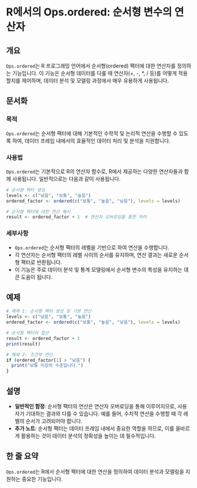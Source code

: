 <!--
Meta Description: # R에서의 Ops.ordered: 순서형 변수의 연산자 ## 개요 `Ops.ordered`는 R 프로그래밍 언어에서 순서형(ordered) 팩터에 대한 연산자를 정의하는 기능입니다. 이 기능은 순서형 데이터를 다룰 때 연산자(+, -, *, / 등)를 어떻게 적용할지...
Meta Keywords: 순서형, ordered, 데이터, ops, levels
-->

# R에서의 Ops.ordered: 순서형 변수의 연산자

## 개요
`Ops.ordered`는 R 프로그래밍 언어에서 순서형(ordered) 팩터에 대한 연산자를 정의하는 기능입니다. 이 기능은 순서형 데이터를 다룰 때 연산자(+, -, *, / 등)를 어떻게 적용할지를 제어하며, 데이터 분석 및 모델링 과정에서 매우 유용하게 사용됩니다.

## 문서화
### 목적
`Ops.ordered`는 순서형 팩터에 대해 기본적인 수학적 및 논리적 연산을 수행할 수 있도록 하여, 데이터 프레임 내에서의 효율적인 데이터 처리 및 분석을 지원합니다.

### 사용법
`Ops.ordered`는 기본적으로 R의 연산자 함수로, R에서 제공하는 다양한 연산자들과 함께 사용됩니다. 일반적으로는 다음과 같이 사용됩니다.

```R
# 순서형 팩터 생성
levels <- c("낮음", "보통", "높음")
ordered_factor <- ordered(c("보통", "높음", "낮음"), levels = levels)

# 순서형 팩터에 대한 연산 예시
result <- ordered_factor + 1  # 연산자 오버로딩을 통한 처리
```

### 세부사항
- `Ops.ordered`는 순서형 팩터의 레벨을 기반으로 하여 연산을 수행합니다.
- 각 연산자는 순서형 팩터의 레벨 사이의 순서를 유지하며, 연산 결과는 새로운 순서형 팩터로 반환됩니다.
- 이 기능은 주로 데이터 분석 및 통계 모델링에서 순서형 변수의 특성을 유지하는 데 큰 도움이 됩니다.

## 예제
```R
# 예제 1: 순서형 팩터 생성 및 기본 연산
levels <- c("낮음", "보통", "높음")
ordered_factor <- ordered(c("보통", "높음", "낮음"), levels = levels)

# 순서형 팩터의 합산
result <- ordered_factor + 1
print(result)

# 예제 2: 조건부 연산
if (ordered_factor[1] > "낮음") {
  print("보통 이상의 수준입니다.")
}
```

## 설명
- **일반적인 함정**: 순서형 팩터의 연산은 연산자 오버로딩을 통해 이루어지므로, 사용자가 기대하는 결과와 다를 수 있습니다. 예를 들어, 수치적 연산을 수행할 때 각 레벨의 순서가 고려되어야 합니다.
- **추가 노트**: 순서형 팩터는 데이터 프레임 내에서 중요한 역할을 하므로, 이를 올바르게 활용하는 것이 데이터 분석의 정확성을 높이는 데 필수적입니다.

## 한 줄 요약
`Ops.ordered`는 R에서 순서형 팩터에 대한 연산을 정의하여 데이터 분석과 모델링을 지원하는 중요한 기능입니다.
